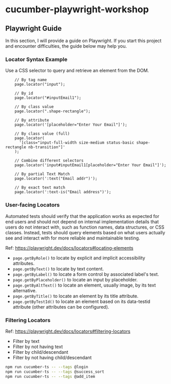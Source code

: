 # cucumber-playwright-workshop

## Playwright Guide

In this section, I will provide a guide on Playwright. If you start this project and encounter difficulties, the guide below may help you.

### Locator Syntax Example

Use a CSS selector to query and retrieve an element from the DOM.

```
    // By tag name
    page.locator("input");

    // By id
    page.locator("#inputEmail1");

    // By class value
    page.locator(".shape-rectangle");

    // By attribute
    page.locator('[placeholder="Enter Your Email"]');

    // By class value (full)
    page.locator(
      '[class="input-full-width size-medium status-basic shape-rectangle nb-transition"]'
    );

    // Combine different selectors
    page.locator('input#inputEmail1[placeholder="Enter Your Email"]');

    // By partial Text Match
    page.locator(':text("Email addr")');

    // By exact text match
    page.locator(':text-is("Email address")');
```

### User-facing Locators

Automated tests should verify that the application works as expected for end users and should not depend on internal implementation details that users do not interact with, such as function names, data structures, or CSS classes. Instead, tests should query elements based on what users actually see and interact with for more reliable and maintainable testing.

Ref: <https://playwright.dev/docs/locators#locating-elements>

- `page.getByRole()` to locate by explicit and implicit accessibility attributes.
- `page.getByText()` to locate by text content.
- `page.getByLabel()` to locate a form control by associated label's text.
- `page.getByPlaceholder()` to locate an input by placeholder.
- `page.getByAltText()` to locate an element, usually image, by its text alternative.
- `page.getByTitle()` to locate an element by its title attribute.
- `page.getByTestId()` to locate an element based on its data-testid attribute (other attributes can be configured).

### Filtering Locators

Ref: <https://playwright.dev/docs/locators#filtering-locators>

- Filter by text
- Filter by not having text
- Filter by child/descendant
- Filter by not having child/descendant

```bash
npm run cucumber-ts -- --tags @login
npm run cucumber-ts -- --tags @success_sort
npm run cucumber-ts -- --tags @add_item
```
